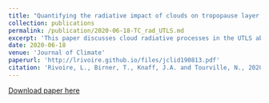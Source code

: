 ```yaml
---
title: "Quantifying the radiative impact of clouds on tropopause layer cooling in tropical cyclones"
collection: publications
permalink: /publication/2020-06-18-TC_rad_UTLS.md
excerpt: 'This paper discusses cloud radiative processes in the UTLS above tropical cyclones'
date: 2020-06-18
venue: 'Journal of Climate'
paperurl: 'http://lrivoire.github.io/files/jclid190813.pdf'
citation: 'Rivoire, L., Birner, T., Knaff, J.A. and Tourville, N., 2020. Quantifying the radiative impact of clouds on tropopause layer cooling in tropical cyclones. Journal of Climate, (2020).'
---
```



[Download paper here](https://journals.ametsoc.org/jcli/article/33/15/6361/345316/Quantifying-the-Radiative-Impact-of-Clouds-on)
